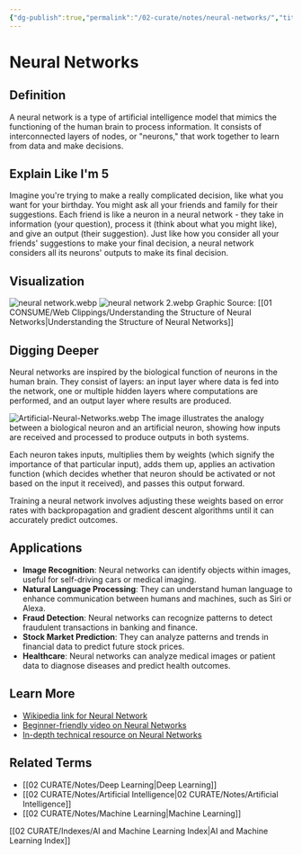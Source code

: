 ```yaml
---
{"dg-publish":true,"permalink":"/02-curate/notes/neural-networks/","title":"Neural Networks","tags":["ai","machine-learning"]}
---
```


# Neural Networks

## **Definition**  
A neural network is a type of artificial intelligence model that mimics the functioning of the human brain to process information. It consists of interconnected layers of nodes, or "neurons," that work together to learn from data and make decisions.

## **Explain Like I'm 5**  
Imagine you're trying to make a really complicated decision, like what you want for your birthday. You might ask all your friends and family for their suggestions. Each friend is like a neuron in a neural network - they take in information (your question), process it (think about what you might like), and give an output (their suggestion). Just like how you consider all your friends' suggestions to make your final decision, a neural network considers all its neurons' outputs to make its final decision.

## **Visualization**  
![neural network.webp](/img/user/04%20META/Assets/neural%20network.webp)
![neural network 2.webp](/img/user/04%20META/Assets/neural%20network%202.webp)
Graphic Source: [[01 CONSUME/Web Clippings/Understanding the Structure of Neural Networks\|Understanding the Structure of Neural Networks]]
## **Digging Deeper**
Neural networks are inspired by the biological function of neurons in the human brain. They consist of layers: an input layer where data is fed into the network, one or multiple hidden layers where computations are performed, and an output layer where results are produced.

![Artificial-Neural-Networks.webp](/img/user/04%20META/Assets/Artificial-Neural-Networks.webp)
The image illustrates the analogy between a biological neuron and an artificial neuron, showing how inputs are received and processed to produce outputs in both systems.

Each neuron takes inputs, multiplies them by weights (which signify the importance of that particular input), adds them up, applies an activation function (which decides whether that neuron should be activated or not based on the input it received), and passes this output forward.

Training a neural network involves adjusting these weights based on error rates with backpropagation and gradient descent algorithms until it can accurately predict outcomes. 

## **Applications**  
- **Image Recognition**: Neural networks can identify objects within images, useful for self-driving cars or medical imaging.
- **Natural Language Processing**: They can understand human language to enhance communication between humans and machines, such as Siri or Alexa.
- **Fraud Detection**: Neural networks can recognize patterns to detect fraudulent transactions in banking and finance.
- **Stock Market Prediction**: They can analyze patterns and trends in financial data to predict future stock prices.
- **Healthcare**: Neural networks can analyze medical images or patient data to diagnose diseases and predict health outcomes.

## **Learn More**  
- [Wikipedia link for Neural Network](https://en.wikipedia.org/wiki/Artificial_neural_network)
- [Beginner-friendly video on Neural Networks](https://www.youtube.com/watch?v=aircAruvnKk)
- [In-depth technical resource on Neural Networks](http://neuralnetworksanddeeplearning.com/)

## **Related Terms**  
- [[02 CURATE/Notes/Deep Learning\|Deep Learning]]
- [[02 CURATE/Notes/Artificial Intelligence\|02 CURATE/Notes/Artificial Intelligence]]
- [[02 CURATE/Notes/Machine Learning\|Machine Learning]] 

[[02 CURATE/Indexes/AI and Machine Learning Index\|AI and Machine Learning Index]]



